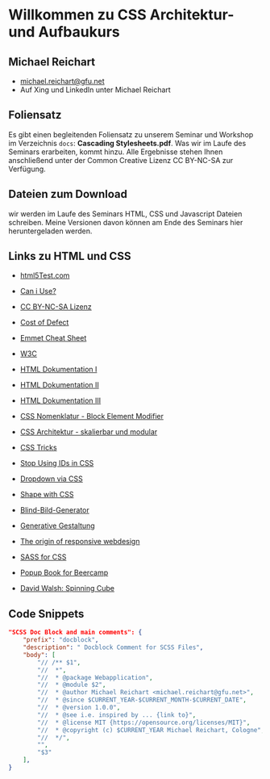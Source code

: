 # Willkommen zu CSS Architektur- und Aufbaukurs
## Michael Reichart
- michael.reichart@gfu.net
- Auf Xing und LinkedIn unter Michael Reichart

 ## Foliensatz
Es gibt einen begleitenden Foliensatz zu unserem Seminar und Workshop im Verzeichnis `docs`: **Cascading Stylesheets.pdf**. Was wir im Laufe des Seminars erarbeiten, kommt hinzu. Alle Ergebnisse stehen Ihnen anschließend unter der Common Creative Lizenz CC BY-NC-SA zur Verfügung.

## Dateien zum Download
wir werden im Laufe des Seminars HTML, CSS und Javascript Dateien schreiben. Meine Versionen davon können am Ende des Seminars hier heruntergeladen werden.

## Links zu HTML und CSS
- [html5Test.com](http://html5test.com/index.html)
- [Can i Use?](https://caniuse.com/)
- [CC BY-NC-SA Lizenz](https://creativecommons.org/licenses/by-nc-sa/3.0/de/)
- [Cost of Defect](http://thklein.com/de_DE/cost-of-defect/)
- [Emmet Cheat Sheet](https://docs.emmet.io/cheat-sheet/)

- [W3C](https://www.w3.org/TR/)
- [HTML Dokumentation I](https://www.w3schools.com/)
- [HTML Dokumentation II](https://wiki.selfhtml.org/)
- [HTML Dokumentation III](http://html5doctor.com/)
 
- [CSS Nomenklatur - Block Element Modifier](http://getbem.com/introduction/)
- [CSS Architektur - skalierbar und modular](http://smacss.com/)


- [CSS Tricks](https://css-tricks.com/)
- [Stop Using IDs in CSS](https://medium.com/@zenbox/stop-using-ids-in-css-e79a860838c6)
- [Dropdown via CSS](https://css-tricks.com/solved-with-css-dropdown-menus/)
- [Shape with CSS](https://css-tricks.com/the-shapes-of-css/)
 

- [Blind-Bild-Generator](https://picsum.photos/)
- [Generative Gestaltung](http://www.generative-gestaltung.de/)
- [The origin of responsive webdesign](https://alistapart.com/article/responsive-web-design/)
- [SASS for CSS](https://sass-lang.com/guide)


- [Popup Book for Beercamp](https://2012.beercamp.nclud.com/)
- [David Walsh: Spinning Cube](https://davidwalsh.name/css-cube)

## Code Snippets

```json
"SCSS Doc Block and main comments": {
    "prefix": "docblock",
    "description": " Docblock Comment for SCSS Files",
    "body": [
        "// /** $1",
        "//  *",
        "//  * @package Webapplication",
        "//  * @module $2",
        "//  * @author Michael Reichart <michael.reichart@gfu.net>",
        "//  * @since $CURRENT_YEAR-$CURRENT_MONTH-$CURRENT_DATE",
        "//  * @version 1.0.0",
        "//  * @see i.e. inspired by ... {link to}",
        "//  * @license MIT {https://opensource.org/licenses/MIT}",
        "//  * @copyright (c) $CURRENT_YEAR Michael Reichart, Cologne",
        "//  */",
        "",
        "$3"
    ],
}
```